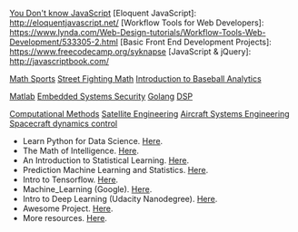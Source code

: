 [You Don't know JavaScript](https://github.com/getify/You-Dont-Know-JS)
[Eloquent JavaScript]: http://eloquentjavascript.net/
[Workflow Tools for Web Developers]: https://www.lynda.com/Web-Design-tutorials/Workflow-Tools-Web-Development/533305-2.html
[Basic Front End Development Projects]: https://www.freecodecamp.org/syknapse
[JavaScript & jQuery]: http://javascriptbook.com/


[Get Job ready - JavaScript Edition]: https://github.com/P1xt/p1xt-guides/blob/master/job-ready-javascript-edition-2.0.md
[Full Stack Web Developer Path]: https://github.com/shovanch/fullstack-web-developer-path
[Freecodecamp]: https://learn.freecodecamp.org/
[Appdelante]: https://appdelante.com/cursos
[TheSchoolAI]: https://www.theschool.ai/courses/decentralized-application/ 
[Oraclize]: https://docs.oraclize.it
[Cryptozombies]:https://cryptozombies.io/
[Truffle]:http://truffleframework.com/tutorials/
[Zeppelin]:https://ethernaut.zeppelin.solutions/
[P2P]:https://github.com/moshest/p2p-index

[Math Sports](https://www.edx.org/es/course/math-sports-notredamex-mat150x)
[Street Fighting Math](https://www.edx.org/es/course/street-fighting-math-mitx-6-sfmx)
[Introduction to Baseball Analytics](https://courses.edx.org/courses/course-v1:BUx+SABR101x+2T2015/course/)

[Matlab](https://ocw.mit.edu/courses/mathematics/18-s997-introduction-to-matlab-programming-fall-2011/library/videos/)
[Embedded Systems Security](https://www.coursera.org/specializations/embedded-systems-security)
[Golang](https://www.coursera.org/specializations/google-golang)
[DSP](https://www.coursera.org/learn/dsp)

[Computational Methods](https://ocw.mit.edu/courses/aeronautics-and-astronautics/16-90-computational-methods-in-aerospace-engineering-spring-2014/lecture-videos/)
[Satellite Engineering](https://ocw.mit.edu/courses/aeronautics-and-astronautics/16-851-satellite-engineering-fall-2003/index.htm)
[Aircraft Systems Engineering](https://ocw.mit.edu/courses/aeronautics-and-astronautics/16-885j-aircraft-systems-engineering-fall-2005/index.htm)
[Spacecraft dynamics control](https://www.coursera.org/specializations/spacecraft-dynamics-control)

- Learn Python for Data Science. [Here](https://www.youtube.com/playlist?list=PL2-dafEMk2A6QKz1mrk1uIGfHkC1zZ6UU).
- The Math of Intelligence. [Here](https://www.youtube.com/playlist?list=PL2-dafEMk2A7mu0bSksCGMJEmeddU_H4D).
- An Introduction to Statistical Learning. [Here](http://www-bcf.usc.edu/~gareth/ISL/).
- Prediction Machine Learning and Statistics. [Here](https://ocw.mit.edu/courses/sloan-school-of-management/15-097-prediction-machine-learning-and-statistics-spring-2012/index.htm).
- Intro to Tensorflow. [Here](https://www.youtube.com/playlist?list=PL2-dafEMk2A7EEME489DsI468AB0wQsMV).
- Machine_Learning (Google). [Here](https://developers.google.com/machine-learning/crash-course/).
- Intro to Deep Learning (Udacity Nanodegree). [Here](https://www.youtube.com/playlist?list=PL2-dafEMk2A7YdKv4XfKpfbTH5z6rEEj3).
- Awesome Project. [Here](https://github.com/NirantK/awesome-project-ideas).
- More resources. [Here](https://lectures.quantecon.org/py/).
